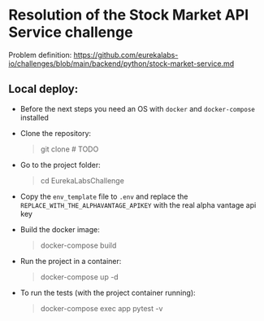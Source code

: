 # Resolution of the Stock Market API Service challenge
Problem definition: https://github.com/eurekalabs-io/challenges/blob/main/backend/python/stock-market-service.md

## Local deploy:
* Before the next steps you need an OS with `docker` and `docker-compose` installed

* Clone the repository:

  > git clone # TODO

* Go to the project folder:

  > cd EurekaLabsChallenge

* Copy the `env_template` file to `.env` and replace the `REPLACE_WITH_THE_ALPHAVANTAGE_APIKEY` with the real 
 alpha vantage api key

* Build the docker image:

  > docker-compose build

* Run the project in a container:

  > docker-compose up -d

* To run the tests (with the project container running):

  > docker-compose exec app pytest -v